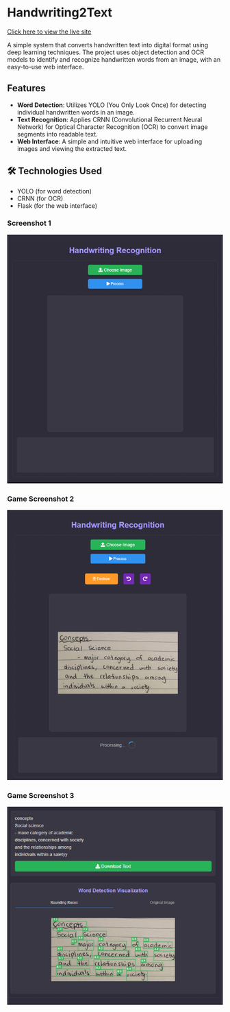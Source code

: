 # Handwriting2Text

[Click here to view the live site](https://huggingface.co/spaces/Nimehs/Handwriting2Text)



A simple system that converts handwritten text into digital format using deep learning techniques. The project uses object detection and OCR models to identify and recognize handwritten words from an image, with an easy-to-use web interface.

## Features

-  **Word Detection**: Utilizes YOLO (You Only Look Once) for detecting individual handwritten words in an image.
-  **Text Recognition**: Applies CRNN (Convolutional Recurrent Neural Network) for Optical Character Recognition (OCR) to convert image segments into readable text.
-  **Web Interface**: A simple and intuitive web interface for uploading images and viewing the extracted text.

## 🛠️ Technologies Used

- YOLO (for word detection)
- CRNN (for OCR)
- Flask (for the web interface)


### Screenshot 1
![Menu](images/sc1.png)

### Game Screenshot 2
![Game 1](images/sc2.png)

### Game Screenshot 3
![Game 2](images/sc3.png)
